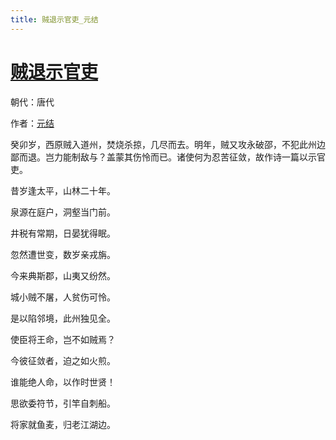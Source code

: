 ```yaml
---
title: 贼退示官吏_元结
---
```


# [贼退示官吏](http://so.gushiwen.org/view_12212.aspx)

朝代：唐代

作者：[元结](http://so.gushiwen.org/author_79.aspx)

<p><span style="font-family:KaiTi_GB2312;">癸卯岁，西原贼入道州，焚烧杀掠，几尽而去。明年，贼又攻永破邵，不犯此州边鄙而退。岂力能制敌与？盖蒙其伤怜而已。诸使何为忍苦征敛，故作诗一篇以示官吏。</span></p><p>昔岁逢太平，山林二十年。

泉源在庭户，洞壑当门前。

井税有常期，日晏犹得眠。

忽然遭世变，数岁亲戎旃。

今来典斯郡，山夷又纷然。

城小贼不屠，人贫伤可怜。

是以陷邻境，此州独见全。

使臣将王命，岂不如贼焉？

今彼征敛者，迫之如火煎。

谁能绝人命，以作时世贤！

思欲委符节，引竿自刺船。

将家就鱼麦，归老江湖边。</p>